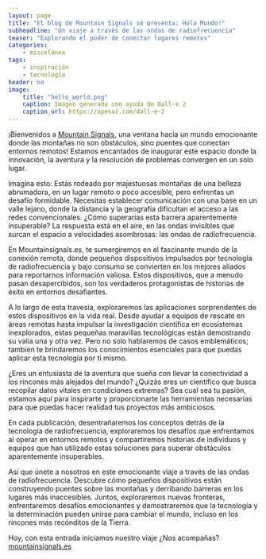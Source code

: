 ```yaml
---
layout: page
title: "El blog de Mountain Signals se presenta: Hola Mundo!"
subheadline: "Un viaje a través de las ondas de radiofrecuencia"
teaser: "Explorando el poder de conectar lugares remotos"
categories:
    - miscelánea
tags:
    - inspiración
    - tecnología
header: no
image:
    title: "hello_world.png"
    caption: Imagen generada con ayuda de Dall·e 2 
    caption_url: https://openai.com/dall-e-2
---
```


¡Bienvenidos a [Mountain Signals](mountainsignals.es), una ventana hacia un mundo emocionante donde las montañas no son obstáculos, sino puentes que conectan entornos remotos!
Estamos encantados de inaugurar este espacio donde la innovación, la aventura y la resolución de problemas convergen en un solo lugar.

Imagina esto: Estás rodeado por majestuosas montañas de una belleza abrumadora, en un lugar remoto o poco accesible, pero enfrentas un desafío formidable. Necesitas establecer comunicación con una base en un valle lejano, donde la distancia y la geografía dificultan el acceso a las redes convencionales. ¿Cómo superarías esta barrera aparentemente insuperable? La respuesta está en el aire, en las ondas invisibles que surcan el espacio a velocidades asombrosas: las ondas de radiofrecuencia.

En Mountainsignals.es, te sumergiremos en el fascinante mundo de la conexión remota, donde pequeños dispositivos impulsados por tecnología de radiofrecuencia y bajo consumo se convierten en los mejores aliados para reportarnos información valiosa. Estos dispositivos, que a menudo pasan desapercibidos, son los verdaderos protagonistas de historias de éxito en entornos desafiantes.

A lo largo de esta travesía, exploraremos las aplicaciones sorprendentes de estos dispositivos en la vida real. Desde ayudar a equipos de rescate en áreas remotas hasta impulsar la investigación científica en ecosistemas inexplorados, estas pequeñas maravillas tecnológicas están demostrando su valía una y otra vez. Pero no solo hablaremos de casos emblemáticos; también te brindaremos los conocimientos esenciales para que puedas aplicar esta tecnología por ti mismo.

¿Eres un entusiasta de la aventura que sueña con llevar la conectividad a los rincones más alejados del mundo? ¿Quizás eres un científico que busca recopilar datos vitales en condiciones extremas? Sea cual sea tu pasión, estamos aquí para inspirarte y proporcionarte las herramientas necesarias para que puedas hacer realidad tus proyectos más ambiciosos.

En cada publicación, desentrañaremos los conceptos detrás de la tecnología de radiofrecuencia, exploraremos los desafíos que enfrentamos al operar en entornos remotos y compartiremos historias de individuos y equipos que han utilizado estas soluciones para superar obstáculos aparentemente insuperables.

Así que únete a nosotros en este emocionante viaje a través de las ondas de radiofrecuencia. Descubre cómo pequeños dispositivos están construyendo puentes sobre las montañas y derribando barreras en los lugares más inaccesibles. Juntos, exploraremos nuevas fronteras, enfrentaremos desafíos emocionantes y demostraremos que la tecnología y la determinación pueden unirse para cambiar el mundo, incluso en los rincones más recónditos de la Tierra.

Hoy, con esta entrada iniciamos nuestro viaje ¿Nos acompañas? [mountainsignals.es](mountainsignals.es)
